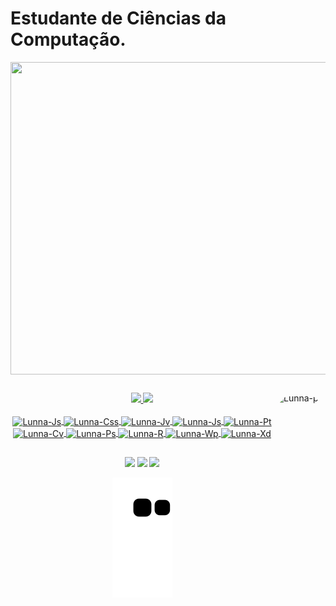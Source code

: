 # Estudante de Ciências da Computação.

<img align="center" height="500" width="1100" src="https://media.discordapp.net/attachments/984443234652676139/1047010620911919164/Hi_Im_Amanda_a_developer_in_development_1_1.png?width=936&height=468">

##
 
<div align="center">
  <a href="https://github.com/lunnalvez">
  <img height="180em" src="https://github-readme-stats.vercel.app/api?username=lunnalvez&show_icons=true&theme=dracula&include_all_commits=true&count_private=true"/>
  <img height="180em" src="https://github-readme-stats.vercel.app/api/top-langs/?username=rafaballerini&layout=compact&langs_count=7&theme=dracula"/>
  <img align="right" alt="Lunna-pic" height="178" style="border-radius:50px;" 
src="https://cdn.discordapp.com/attachments/984443234652676139/1046564725363839137/download20221100201316.png">

</div>
<div align="center" style="display: inline_block"><br>  
 
  <img align="center" alt="Lunna-Js" height="50" width="40" src="https://cdn.jsdelivr.net/gh/devicons/devicon/icons/html5/html5-original.svg">
  <img align="center" alt="Lunna-Css" height="50" width="40" src="https://cdn.jsdelivr.net/gh/devicons/devicon/icons/css3/css3-original.svg">
  <img align="center" alt="Lunna-Jv" height="50" width="40" src="https://cdn.jsdelivr.net/gh/devicons/devicon/icons/java/java-original.svg">
  <img align="center" alt="Lunna-Js" height="50" width="40" src="https://cdn.jsdelivr.net/gh/devicons/devicon/icons/javascript/javascript-original.svg">
  <img align="center" alt="Lunna-Pt" height="50" width="40" src="https://cdn.jsdelivr.net/gh/devicons/devicon/icons/python/python-original.svg">
  <img align="center" alt="Lunna-Cv" height="50" width="40" src="https://cdn.jsdelivr.net/gh/devicons/devicon/icons/canva/canva-original.svg">
  <img align="center" alt="Lunna-Ps" height="50" width="40" src="https://cdn.jsdelivr.net/gh/devicons/devicon/icons/photoshop/photoshop-plain.svg">
  <img align="center" alt="Lunna-R" height="50" width="40" src="https://cdn.jsdelivr.net/gh/devicons/devicon/icons/rstudio/rstudio-original.svg">
  <img align="center" alt="Lunna-Wp" height="50" width="40" src="https://cdn.jsdelivr.net/gh/devicons/devicon/icons/wordpress/wordpress-original.svg">
  <img align="center" alt="Lunna-Xd" height="50" width="40" src="https://cdn.jsdelivr.net/gh/devicons/devicon/icons/xd/xd-plain.svg">
  
 
 
</div>

##


  <div align="center">
  
  <a href="https://instagram.com/amanda.alvzz" target="_blank"><img src="https://img.shields.io/badge/-Instagram-%23E4405F?style=for-the-badge&logo=instagram&logoColor=white" target="_blank"></a>
 <a href="https://discord.gg/amandalvz#9256" target="_blank"><img src="https://img.shields.io/badge/Discord-7289DA?style=for-the-badge&logo=discord&logoColor=white" target="_blank"></a> 
  <a href = "mailto:amandalvezz220@gmail.com"><img src="https://img.shields.io/badge/-Gmail-%23333?style=for-the-badge&logo=gmail&logoColor=white" target="_blank"></a>
  
  ![snake gif](https://github.com/Formandodev/Formandodev/blob/output/github-contribution-grid-snake.svg) 
  
 
 </div>


          


          
          
